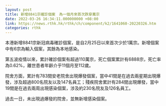 ```yaml
---
layout: post
title: 新增8841宗確診個案　為一個月來首次跌穿萬宗
date: 2022-03-26 16:34:11.000000000 +08:00
link: https://news.rthk.hk/rthk/ch/component/k2/1641060-20220326.htm
categories: rthk
---
```


本港新增8841宗新冠病毒確診個案，是自2月25日以來首次少於1萬宗。新增個案中有6宗為輸入個案，其餘為本地感染。

第五波疫情以來，累計確診個案有超過110萬宗，死亡個案累計有6888宗，死亡率為0.62%，離世患者年齡介乎11個月至112歲。

院舍方面，累計有783間安老院舍出現爆發個案，當中41間是在過去兩星期出現爆發，涉及超過800名院友以及147名員工；殘疾院舍累計有284間出現爆發，當中19間是在過去兩周出現感染個案，涉及約230名院友及126名員工。

過去一日，未出現過爆發的院舍，並無新增感染個案。

